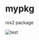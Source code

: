 # mypkg
ros2 package

![test](https://github.com/IkuoShige/mypkg/actions/workflows/test.yml/badge.svg)
